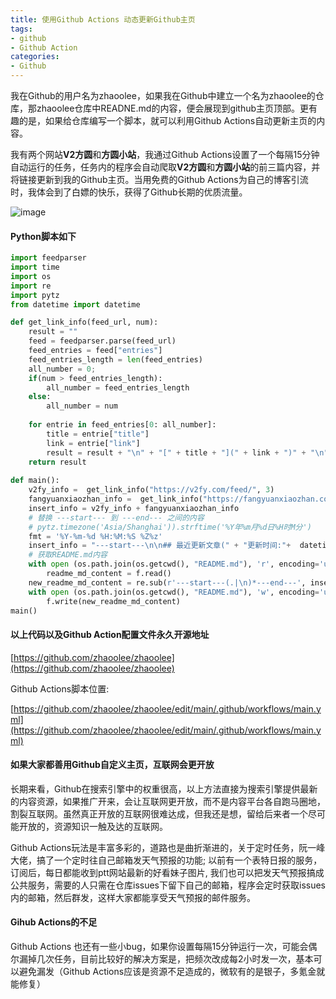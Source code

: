 ```yaml
---
title: 使用Github Actions 动态更新Github主页
tags: 
- github
- Github Action
categories:
- Github
---
```


我在Github的用户名为zhaoolee，如果我在Github中建立一个名为zhaoolee的仓库，那zhaoolee仓库中READNE.md的内容，便会展现到github主页顶部。更有趣的是，如果给仓库编写一个脚本，就可以利用Github Actions自动更新主页的内容。

我有两个网站**V2方圆**和**方圆小站**，我通过Github Actions设置了一个每隔15分钟自动运行的任务，任务内的程序会自动爬取**V2方圆**和**方圆小站**的前三篇内容，并将链接更新到我的Github主页。当用免费的Github Actions为自己的博客引流时，我体会到了白嫖的快乐，获得了Github长期的优质流量。

![image](https://cdn.fangyuanxiaozhan.com/assets/1611388991979Mkpibtet.png)

####  Python脚本如下

```python
import feedparser
import time
import os
import re
import pytz
from datetime import datetime

def get_link_info(feed_url, num):
    result = ""
    feed = feedparser.parse(feed_url)
    feed_entries = feed["entries"]
    feed_entries_length = len(feed_entries)
    all_number = 0;
    if(num > feed_entries_length):
        all_number = feed_entries_length
    else:
        all_number = num
    
    for entrie in feed_entries[0: all_number]:
        title = entrie["title"]
        link = entrie["link"]
        result = result + "\n" + "[" + title + "](" + link + ")" + "\n"
    return result
    
def main():
    v2fy_info =  get_link_info("https://v2fy.com/feed/", 3)
    fangyuanxiaozhan_info =  get_link_info("https://fangyuanxiaozhan.com/feed/", 3)
    insert_info = v2fy_info + fangyuanxiaozhan_info
    # 替换 ---start--- 到 ---end--- 之间的内容
    # pytz.timezone('Asia/Shanghai')).strftime('%Y年%m月%d日%H时M分')
    fmt = '%Y-%m-%d %H:%M:%S %Z%z'
    insert_info = "---start---\n\n## 最近更新文章(" + "更新时间:"+  datetime.fromtimestamp(int(time.time()),pytz.timezone('Asia/Shanghai')).strftime('%Y-%m-%d %H:%M:%S') + " | 通过Github Actions自动更新)" +"\n" + insert_info + "\n---end---"
    # 获取README.md内容
    with open (os.path.join(os.getcwd(), "README.md"), 'r', encoding='utf-8') as f:
        readme_md_content = f.read()
    new_readme_md_content = re.sub(r'---start---(.|\n)*---end---', insert_info, readme_md_content)
    with open (os.path.join(os.getcwd(), "README.md"), 'w', encoding='utf-8') as f:
        f.write(new_readme_md_content)
main()
```



#### 以上代码以及Github Action配置文件永久开源地址

[https://github.com/zhaoolee/zhaoolee](https://github.com/zhaoolee/zhaoolee)



Github Actions脚本位置:

[https://github.com/zhaoolee/zhaoolee/edit/main/.github/workflows/main.yml](https://github.com/zhaoolee/zhaoolee/edit/main/.github/workflows/main.yml)



#### 如果大家都善用Github自定义主页，互联网会更开放


长期来看，Github在搜索引擎中的权重很高，以上方法直接为搜索引擎提供最新的内容资源，如果推广开来，会让互联网更开放，而不是内容平台各自跑马圈地，割裂互联网。虽然真正开放的互联网很难达成，但我还是想，留给后来者一个尽可能开放的，资源知识一触及达的互联网。


Github Actions玩法是丰富多彩的，道路也是曲折渐进的，关于定时任务，阮一峰大佬，搞了一个定时往自己邮箱发天气预报的功能; 以前有一个表特日报的服务，订阅后，每日都能收到ptt网站最新的好看妹子图片, 我们也可以把发天气预报搞成公共服务，需要的人只需在仓库issues下留下自己的邮箱，程序会定时获取issues内的邮箱，然后群发，这样大家都能享受天气预报的邮件服务。

#### Gihub Actions的不足


Github Actions 也还有一些小bug，如果你设置每隔15分钟运行一次，可能会偶尔漏掉几次任务，目前比较好的解决方案是，把频次改成每2小时发一次，基本可以避免漏发（Github Actions应该是资源不足造成的，微软有的是银子，多氪金就能修复）
